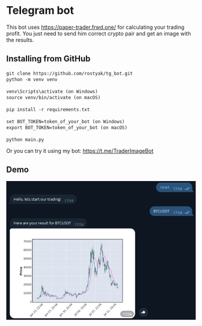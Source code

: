# Telegram bot

This bot uses https://paper-trader.frwd.one/ for calculating your trading profit. You just need to send him correct crypto pair and get an image with the results.

## Installing from GitHub

```
git clone https://github.com/rostyak/tg_bot.git
python -m venv venv

venv\Scripts\activate (on Windows)
source venv/bin/activate (on macOS)

pip install -r requirements.txt

set BOT_TOKEN=token_of_your_bot (on Windows)
export BOT_TOKEN=token_of_your_bot (on macOS)

python main.py
```

Or you can try it using my bot:
https://t.me/TraderImageBot


## Demo
![Иллюстрация к проекту](./demo.png)